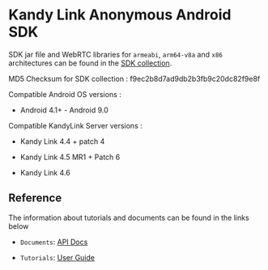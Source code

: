 # Kandy Link Anonymous Android SDK

SDK jar file and WebRTC libraries for `armeabi`, `arm64-v8a` and `x86` architectures can be found in the
[SDK collection](https://github.com/Kandy-IO/kandy-anonymous-android-sdk/tree/master/dist).

MD5 Checksum for SDK collection : f9ec2b8d7ad9db2b3fb9c20dc82f9e8f

Compatible Android OS versions :

* Android 4.1+ - Android 9.0

Compatible KandyLink Server versions :

* Kandy Link 4.4 + patch 4

* Kandy Link 4.5 MR1 + Patch 6

* Kandy Link 4.6

## Reference

The information about tutorials and documents can be found in the links below

* `Documents`: [API Docs](https://kandy-io.github.io/kandy-anonymous-android-sdk/docs)

* `Tutorials`: [User Guide](https://kandy-io.github.io/kandy-anonymous-android-sdk/tutorials/)
